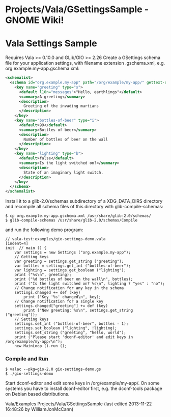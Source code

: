 # Projects/Vala/GSettingsSample - GNOME Wiki!
# Vala Settings Sample

Requires Vala >= 0.10.0 and GLib/GIO >= 2.26 Create a GSettings schema file for
your application settings, with filename extension .gschema.xml, e.g.
org.example.my-app.gschema.xml:

```xml
<schemalist>
  <schema id="org.example.my-app" path="/org/example/my-app/" gettext-domain="my-app">
    <key name="greeting" type="s">
      <default l10n="messages">"Hello, earthlings"</default>
      <summary>A greeting</summary>
      <description>
        Greeting of the invading martians
      </description>
    </key>
    <key name="bottles-of-beer" type="i">
      <default>99</default>
      <summary>Bottles of beer</summary>
      <description>
        Number of bottles of beer on the wall
      </description>
    </key>
    <key name="lighting" type="b">
      <default>false</default>
      <summary>Is the light switched on?</summary>
      <description>
        State of an imaginary light switch.
      </description>
    </key>
  </schema>
</schemalist>
```

Install it to a glib-2.0/schemas subdirectory of a XDG_DATA_DIRS directory and
recompile all schema files of this directory with glib-compile-schemas:

```
$ cp org.example.my-app.gschema.xml /usr/share/glib-2.0/schemas/
$ glib-compile-schemas /usr/share/glib-2.0/schemas/Compile
```

and run the following demo program:

```genie
// vala-test:examples/gio-settings-demo.vala
[indent=4]
init  // main () {
    var settings = new Settings ("org.example.my-app");
    // Getting keys
    var greeting = settings.get_string ("greeting");
    var bottles = settings.get_int ("bottles-of-beer");
    var lighting = settings.get_boolean ("lighting");
    print ("%s\n", greeting);
    print ("%d bottles of beer on the wall\n", bottles);
    print ("Is the light switched on? %s\n", lighting ? "yes" : "no");
    // Change notification for any key in the schema
    settings.changed += def (key)
        print ("Key '%s' changed\n", key);
    // Change notification for a single key
    settings.changed["greeting"] += def (key)
        print ("New greeting: %s\n", settings.get_string ("greeting"));
    // Setting keys
    settings.set_int ("bottles-of-beer", bottles - 1);
    settings.set_boolean ("lighting", !lighting);
    settings.set_string ("greeting", "hello, world");
    print ("Please start 'dconf-editor' and edit keys in /org/example/my-app/\n");
    new MainLoop ().run ();
```

### Compile and Run

```shell
$ valac --pkg=gio-2.0 gio-settings-demo.gs
$ ./gio-settings-demo
```

Start dconf-editor and edit some keys in /org/example/my-app/. On some systems
you have to install dconf-editor first, e.g. the dconf-tools package on Debian
based distributions.

Vala/Examples Projects/Vala/GSettingsSample
    (last edited 2013-11-22 16:48:26 by WilliamJonMcCann)
